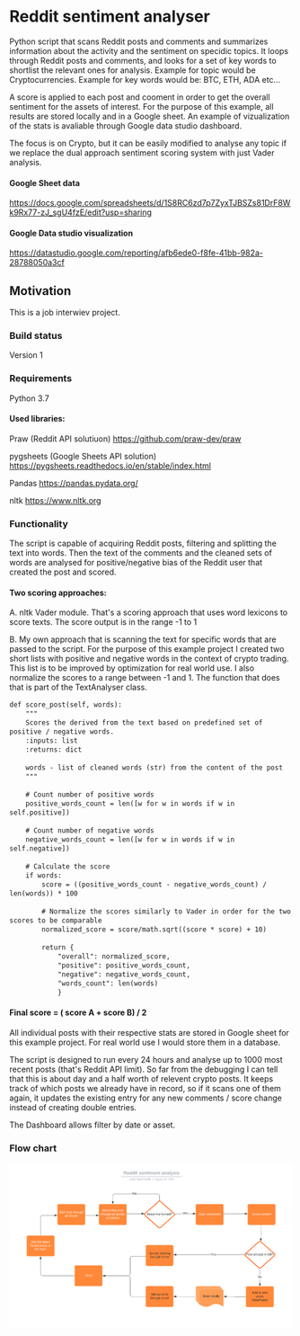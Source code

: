 # Reddit sentiment analyser

Python script that scans Reddit posts and comments and summarizes information about the activity and the sentiment on specidic topics. It loops through Reddit posts and comments, and looks for a set of key words to shortlist the relevant ones for analysis. Example for topic would be Cryptocurrencies. Example for key words would be: BTC, ETH, ADA etc... 

A score is applied to each post and cooment in order to get the overall sentiment for the assets of interest. For the purpose of this example, all results are stored locally and in a Google sheet. An example of vizualization of the stats is avaliable through Google data studio dashboard.

The focus is on Crypto, but it can be easily modified to analyse any topic if we replace the dual approach sentiment scoring system with just Vader analysis.
 
#### Google Sheet data
https://docs.google.com/spreadsheets/d/1S8RC6zd7p7ZyxTJBSZs81DrF8Wk9Rx77-zJ_sgU4fzE/edit?usp=sharing

#### Google Data studio visualization
https://datastudio.google.com/reporting/afb6ede0-f8fe-41bb-982a-28788050a3cf
 
 
## Motivation
This is a job interwiev project.

### Build status
Version 1

### Requirements
Python 3.7

#### Used libraries:
Praw (Reddit API solutiuon) https://github.com/praw-dev/praw

pygsheets (Google Sheets API solution) https://pygsheets.readthedocs.io/en/stable/index.html

Pandas https://pandas.pydata.org/

nltk https://www.nltk.org

### Functionality

The script is capable of acquiring Reddit posts, filtering and splitting the text into words. Then the text of the comments and the cleaned sets of words are analysed for positive/negative bias of the Reddit user that created the post and scored.

#### Two scoring approaches:

A. nltk Vader module. That's a scoring approach that uses word lexicons to score texts. The score output is in the range -1 to 1 

B. My own approach that is scanning the text for specific words that are passed to the script. For the purpose of this example project I created two short lists with positive and negative words in the context of crypto trading. This list is to be improved by optimization for real world use. I also normalize the scores to a range between -1 and 1. The function that does that is part of the TextAnalyser class.

    def score_post(self, words):
        """
        Scores the derived from the text based on predefined set of positive / negative words.
        :inputs: list
        :returns: dict

        words - list of cleaned words (str) from the content of the post
        """

        # Count number of positive words
        positive_words_count = len([w for w in words if w in self.positive])

        # Count number of negative words
        negative_words_count = len([w for w in words if w in self.negative])

        # Calculate the score
        if words:
            score = ((positive_words_count - negative_words_count) / len(words)) * 100

            # Normalize the scores similarly to Vader in order for the two scores to be comparable
            normalized_score = score/math.sqrt((score * score) + 10)

            return {
                "overall": normalized_score,
                "positive": positive_words_count,
                "negative": negative_words_count,
                "words_count": len(words)
                }

#### Final score = ( score A + score B) / 2

All individual posts with their respective stats are stored in Google sheet for this example project. For real world use I would store them in a database. 

The script is designed to run every 24 hours and analyse up to 1000 most recent posts (that's Reddit API limit). So far from the debugging I can tell that this is about day and a half worth of relevent crypto posts. It keeps track of which posts we already have in record, so if it scans one of them again, it updates the existing entry for any new comments / score change instead of creating double entries.

The Dashboard allows filter by date or asset.

### Flow chart
![alt text](flowchart.png)
